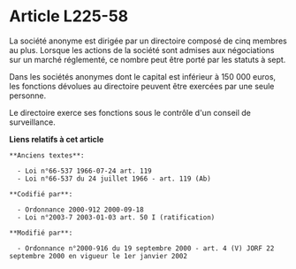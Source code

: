 # Article L225-58

La société anonyme est dirigée par un directoire composé de cinq membres au plus. Lorsque les actions de la société sont
admises aux négociations sur un marché réglementé, ce nombre peut être porté par les statuts à sept.

Dans les sociétés anonymes dont le capital est inférieur à 150 000 euros, les fonctions dévolues au directoire peuvent être
exercées par une seule personne.

Le directoire exerce ses fonctions sous le contrôle d'un conseil de surveillance.

**Liens relatifs à cet article**

	**Anciens textes**:

	  - Loi n°66-537 1966-07-24 art. 119
	  - Loi n°66-537 du 24 juillet 1966 - art. 119 (Ab)

	**Codifié par**:

	  - Ordonnance 2000-912 2000-09-18
	  - Loi n°2003-7 2003-01-03 art. 50 I (ratification)

	**Modifié par**:

	  - Ordonnance n°2000-916 du 19 septembre 2000 - art. 4 (V) JORF 22 septembre 2000 en vigueur le 1er janvier 2002

